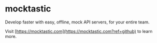# mocktastic
Develop faster with easy, offline, mock API servers, for your entire team.

Visit [https://mocktastic.com](https://mocktastic.com?ref=github) to learn more.
